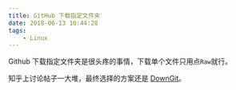 ```yaml
---
title: GitHub 下载指定文件夹
date: 2018-06-13 10:44:28
tags:
    - Linux
---
```


 Github 下载指定文件夹是很头疼的事情，下载单个文件只用点`Raw`就行。

 知乎上讨论帖子一大堆，最终选择的方案还是 [DownGit](https://minhaskamal.github.io/DownGit/#/home)。
